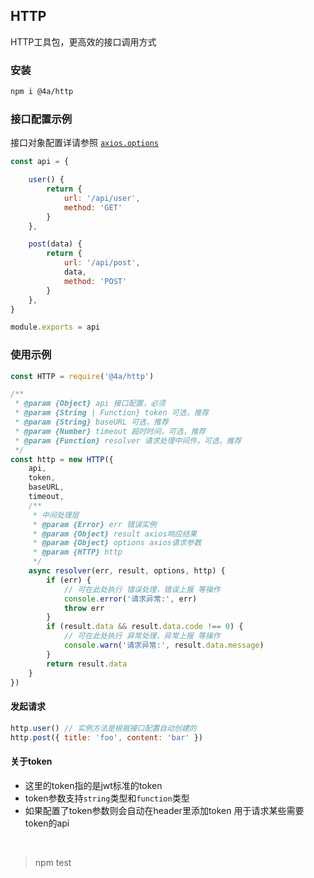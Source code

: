 HTTP
---
HTTP工具包，更高效的接口调用方式

### 安装
```sh
npm i @4a/http
```

### 接口配置示例
接口对象配置详请参照 [``axios.options``](https://github.com/axios/axios#request-config)
```js
const api = {

    user() {
        return {
            url: '/api/user',
            method: 'GET'
        }
    },

    post(data) {
        return {
            url: '/api/post',
            data,
            method: 'POST'
        }
    },
}

module.exports = api
```

### 使用示例
```js
const HTTP = require('@4a/http')

/**
 * @param {Object} api 接口配置，必须
 * @param {String | Function} token 可选，推荐
 * @param {String} baseURL 可选，推荐
 * @param {Number} timeout 超时时间，可选，推荐
 * @param {Function} resolver 请求处理中间件，可选，推荐
 */
const http = new HTTP({
    api,
    token,
    baseURL,
    timeout,
    /**
     * 中间处理层
     * @param {Error} err 错误实例
     * @param {Object} result axios响应结果
     * @param {Object} options axios请求参数
     * @param {HTTP} http
     */
    async resolver(err, result, options, http) {
        if (err) {
            // 可在此处执行 错误处理，错误上报 等操作
            console.error('请求异常:', err)
            throw err
        }
        if (result.data && result.data.code !== 0) {
            // 可在此处执行 异常处理，异常上报 等操作
            console.warn('请求异常:', result.data.message)
        }
        return result.data
    }
})
```
#### 发起请求
```js
http.user() // 实例方法是根据接口配置自动创建的
http.post({ title: 'foo', content: 'bar' })
```


#### 关于token
* 这里的token指的是jwt标准的token  
* token参数支持``string``类型和``function``类型  
* 如果配置了token参数则会自动在header里添加token 用于请求某些需要token的api


<br />

> npm test
